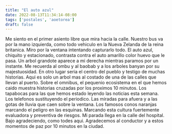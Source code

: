 ```yaml
---
title: "El auto azul"
date: 2022-08-13T11:34:14-08:00
tags: ['postales', 'aoetorea']
draft: false
---
```

Me siento en el primer asiento libre que mira hacia la calle. Nuestro bus va por la mano izquierda, como todo vehiculo en la Nueva Zelanda de la reina britanica. Miro por la ventana intentando capturarlo todo. El auto azul, chiquito y estacionado, contrasta contra el auto amarillo color huevo que le pasa. Un arbol grandote aparece a mi derecha mientras paramos por un instante. Me recuerda al ombu y al baobab y a los arboles banyan por su majestuosidad. En otro lugar seria el centro del pueblo y testigo de muchas historias. Aqui es solo un arbol mas al costado de una de las calles que llevan al puerto. Sobre el omnibus, el pequenio ecosistema en el que hemos caido muestra historias cruzadas por los proximos 10 minutos. Los tapabocas para las que hemos estado leyendo las noticias esta semana. Los telefonos sustituyendo el periodico. Las miradas para afuera y a las gotas de lluvia que caen sobre la ventana. Los famosos conos naranjas marcando el peligro en las esquinas. Marcando esta cultura fuertemente evaluadora y preventiva de riesgos. Mi parada llega en la calle del hospital. Bajo agradeciendo, como todes aqui. Agradecemos al conductor y a estos momentos de paz por 10 minutos en la ciudad.

